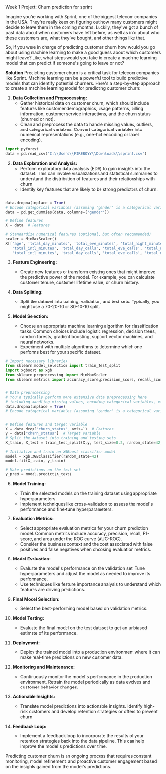 Week 1 Project: Churn prediction for sprint

Imagine you're working with Sprint, one of the biggest telecom companies in the USA. They're really keen on figuring out how many customers might decide to leave them in the coming months. Luckily, they've got a bunch of past data about when customers have left before, as well as info about who these customers are, what they've bought, and other things like that.

So, if you were in charge of predicting customer churn how would you go about using machine learning to make a good guess about which customers might leave? Like, what steps would you take to create a machine learning model that can predict if someone's going to leave or not?

**Solution**
Predicting customer churn is a critical task for telecom companies like Sprint. Machine learning can be a powerful tool to build predictive models that can identify potential churners. Here's a step-by-step approach to create a machine learning model for predicting customer churn:

1. **Data Collection and Preprocessing:**
   - Gather historical data on customer churn, which should include features like customer demographics, usage patterns, billing information, customer service interactions, and the churn status (churned or not).
   - Clean and preprocess the data to handle missing values, outliers, and categorical variables. Convert categorical variables into numerical representations (e.g., one-hot encoding or label encoding).


```python
import pyforest
data = pd.read_csv("C:\\Users\\FIREBOYY\\Downloads\\sprint.csv")


```
2. **Data Exploration and Analysis:**
   - Perform exploratory data analysis (EDA) to gain insights into the dataset. This can involve visualizations and statistical summaries to understand the distribution of features and their relationships with churn.
   - Identify key features that are likely to be strong predictors of churn.
```python

data.dropna(inplace = True)
# Encode categorical variables (assuming 'gender' is a categorical variable)
data = pd.get_dummies(data, columns=['gender'])

# Define features
X = data  # Features

# Standardize numerical features (optional, but often recommended)
scaler = MinMaxScaler()
X[['age', 'total_day_minutes', 'total_eve_minutes', 'total_night_minutes',
   'total_intl_minutes', 'total_day_calls', 'total_eve_calls', 'total_night_calls']] = scaler.fit_transform(X[['age', 'total_day_minutes', 'total_eve_minutes', 'total_night_minutes',
   'total_intl_minutes', 'total_day_calls', 'total_eve_calls', 'total_night_calls']])

```
3. **Feature Engineering:**
   - Create new features or transform existing ones that might improve the predictive power of the model. For example, you can calculate customer tenure, customer lifetime value, or churn history.
   
4. **Data Splitting:**
   - Split the dataset into training, validation, and test sets. Typically, you might use a 70-20-10 or 80-10-10 split.

5. **Model Selection:**
   - Choose an appropriate machine learning algorithm for classification tasks. Common choices include logistic regression, decision trees, random forests, gradient boosting, support vector machines, and neural networks.
   - Experiment with multiple algorithms to determine which one performs best for your specific dataset.
```python
# Import necessary libraries
from sklearn.model_selection import train_test_split
import xgboost as xgb
from sklearn.preprocessing import MinMaxScaler
from sklearn.metrics import accuracy_score,precision_score, recall_score, f1_score, roc_auc_score


# Data preprocessing
# You'd typically perform more extensive data preprocessing here
# including handling missing values, encoding categorical variables, etc.
data.dropna(inplace = True)
# Encode categorical variables (assuming 'gender' is a categorical variable)


# Define features and target variable
X = data.drop("churn_status", axis=1)  # Features
y = data["churn_status"]  # Target variable
# Split the dataset into training and testing sets
X_train, X_test = train_test_split(X,y, test_size=0.2, random_state=42)

# Initialize and train an XGBoost classifier model
model = xgb.XGBClassifier(random_state=42)
model.fit(X_train, y_train)

# Make predictions on the test set
y_pred = model.predict(X_test)

```
6. **Model Training:**
   - Train the selected models on the training dataset using appropriate hyperparameters.
   - Implement techniques like cross-validation to assess the model's performance and fine-tune hyperparameters.

7. **Evaluation Metrics:**
   - Select appropriate evaluation metrics for your churn prediction model. Common metrics include accuracy, precision, recall, F1-score, and area under the ROC curve (AUC-ROC).
   - Consider the business context and the cost associated with false positives and false negatives when choosing evaluation metrics.

8. **Model Evaluation:**
   - Evaluate the model's performance on the validation set. Tune hyperparameters and adjust the model as needed to improve its performance.
   - Use techniques like feature importance analysis to understand which features are driving predictions.

9. **Final Model Selection:**
   - Select the best-performing model based on validation metrics.

10. **Model Testing:**
    - Evaluate the final model on the test dataset to get an unbiased estimate of its performance.

11. **Deployment:**
    - Deploy the trained model into a production environment where it can make real-time predictions on new customer data.
    
12. **Monitoring and Maintenance:**
    - Continuously monitor the model's performance in the production environment. Retrain the model periodically as data evolves and customer behavior changes.

13. **Actionable Insights:**
    - Translate model predictions into actionable insights. Identify high-risk customers and develop retention strategies or offers to prevent churn.

14. **Feedback Loop:**
    - Implement a feedback loop to incorporate the results of your retention strategies back into the data pipeline. This can help improve the model's predictions over time.

Predicting customer churn is an ongoing process that requires constant monitoring, model refinement, and proactive customer engagement based on the insights gained from the model's predictions.